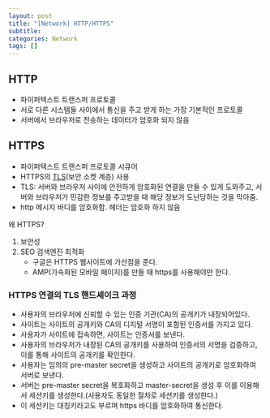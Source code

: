 ```yaml
---
layout: post
title: "[Network] HTTP/HTTPS"
subtitle:
categories: Network
tags: []
---
```


  
## HTTP  
- 파이퍼텍스트 트랜스퍼 프로토콜  
- 서로 다른 시스템들 사이에서 통신을 주고 받게 하는 가장 기본적인 프로토콜  
- 서버에서 브라우저로 전송하는 데이터가 암호화 되지 않음  
  
## HTTPS  
- 파이퍼텍스트 트랜스퍼 프로토콜 시큐어  
- HTTPS의 [TLS](../network/TLS(SSL).md)(보안 소켓 계층) 사용  
- TLS: 서버와 브라우저 사이에 안전하게 암호화된 연결을 만들 수 있게 도와주고, 서버와 브라우저가 민감한 정보를 주고받을 때 해당 정보가 도난당하는 것을 막아줌.  
- http 메시지 바디를 암호화함. 헤더는 암호화 하지 않음  
  
왜 HTTPS?  
1. 보안성  
2. SEO 검색엔진 최적화  
	- 구글은 HTTPS 웹사이트에 가산점을 준다.   
	- AMP(가속화된 모바일 페이지)를 만들 때 https를 사용해야만 한다.   
  
### HTTPS 연결의 TLS 핸드셰이크 과정  
- 사용자의 브라우저에 신뢰할 수 있는 인증 기관(CA)의 공개키가 내장되어있다.   
- 사이트는 사이트의 공개키와 CA의 디지털 서명이 포함된 인증서를 가지고 있다.   
- 사용자가 사이트에 접속하면, 사이트는 인증서를 보낸다.   
- 사용자의 브라우저가 내장된 CA의 공개키를 사용하여 인증서의 서명을 검증하고, 이를 통해 사이트의 공개키를 확인한다.   
- 사용자는 임의의 pre-master secret을 생성하고 사이트의 공개키로 암호화하여 서버로 보낸다.   
- 서버는 pre-master secret을 복호화하고 master-secret을 생성 후 이를 이용해서 세션키를 생성한다.(사용자도 동일한 절차로 세션키를 생성한다.)  
- 이 세션키는 대칭키라고도 부르며 https 바디를 암호화하여 통신한다.   